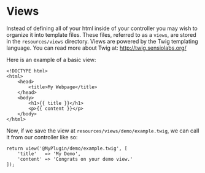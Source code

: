 # Views

Instead of defining all of your html inside of your controller you may wish to organize it into template files. These files, referred to as a `views`, are stored in the `resources/views` directory. Views are powered by the Twig templating language. You can read more about Twig at: http://twig.sensiolabs.org/

Here is an example of a basic view:

	<!DOCTYPE html>
	<html>
		<head>
			<title>My Webpage</title>
		</head>
		<body>
			<h1>{{ title }}</h1>
			<p>{{ content }}</p>
		</body>
	</html>

Now, if we save the view at `resources/views/demo/example.twig`, we can call it from our controller like so:

	return view('@MyPlugin/demo/example.twig', [
		'title'   => 'My Demo',
		'content' => 'Congrats on your demo view.'
	]);
